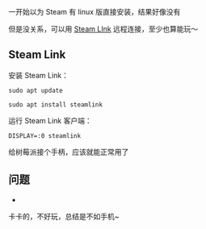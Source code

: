 一开始以为 Steam 有 linux 版直接安装，结果好像没有

但是没关系，可以用 [Steam LInk](https://store.steampowered.com/app/353380/Steam_Link/) 远程连接，至少也算能玩～

## Steam Link

安装 Steam Link：

```shell
sudo apt update
```

```shell
sudo apt install steamlink
```

运行 Steam Link 客户端：

```shell
DISPLAY=:0 steamlink
```

给树莓派接个手柄，应该就能正常用了

## 问题

- 

卡卡的，不好玩，总结是不如手机~

